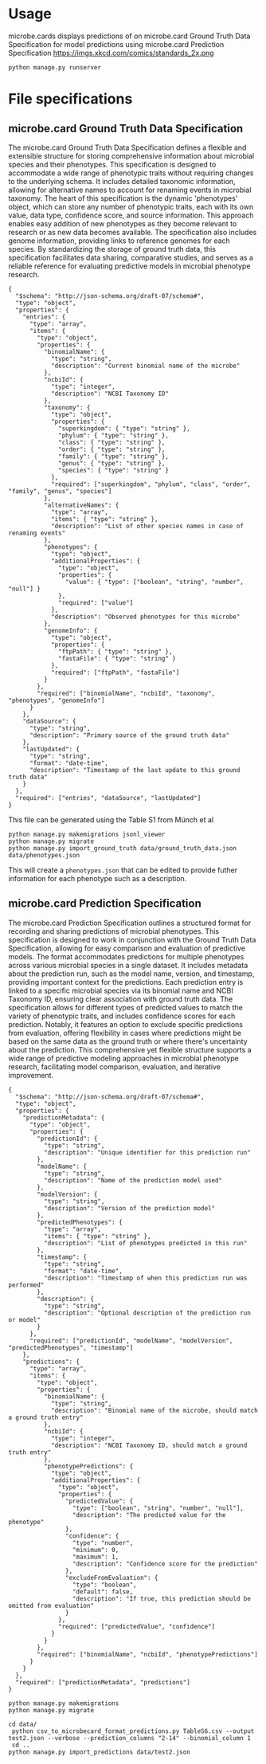 # Usage

microbe.cards displays predictions of on microbe.card Ground Truth Data Specification for model predictions using microbe.card Prediction Specification https://imgs.xkcd.com/comics/standards_2x.png

```
python manage.py runserver
```

# File specifications

## microbe.card Ground Truth Data Specification

The microbe.card Ground Truth Data Specification defines a flexible and extensible structure for storing comprehensive information about microbial species and their phenotypes. This specification is designed to accommodate a wide range of phenotypic traits without requiring changes to the underlying schema. It includes detailed taxonomic information, allowing for alternative names to account for renaming events in microbial taxonomy. The heart of this specification is the dynamic 'phenotypes' object, which can store any number of phenotypic traits, each with its own value, data type, confidence score, and source information. This approach enables easy addition of new phenotypes as they become relevant to research or as new data becomes available. The specification also includes genome information, providing links to reference genomes for each species. By standardizing the storage of ground truth data, this specification facilitates data sharing, comparative studies, and serves as a reliable reference for evaluating predictive models in microbial phenotype research.

```
{
  "$schema": "http://json-schema.org/draft-07/schema#",
  "type": "object",
  "properties": {
    "entries": {
      "type": "array",
      "items": {
        "type": "object",
        "properties": {
          "binomialName": {
            "type": "string",
            "description": "Current binomial name of the microbe"
          },
          "ncbiId": {
            "type": "integer",
            "description": "NCBI Taxonomy ID"
          },
          "taxonomy": {
            "type": "object",
            "properties": {
              "superkingdom": { "type": "string" },
              "phylum": { "type": "string" },
              "class": { "type": "string" },
              "order": { "type": "string" },
              "family": { "type": "string" },
              "genus": { "type": "string" },
              "species": { "type": "string" }
            },
            "required": ["superkingdom", "phylum", "class", "order", "family", "genus", "species"]
          },
          "alternativeNames": {
            "type": "array",
            "items": { "type": "string" },
            "description": "List of other species names in case of renaming events"
          },
          "phenotypes": {
            "type": "object",
            "additionalProperties": {
              "type": "object",
              "properties": {
                "value": { "type": ["boolean", "string", "number", "null"] }
              },
              "required": ["value"]
            },
            "description": "Observed phenotypes for this microbe"
          },
          "genomeInfo": {
            "type": "object",
            "properties": {
              "ftpPath": { "type": "string" },
              "fastaFile": { "type": "string" }
            },
            "required": ["ftpPath", "fastaFile"]
          }
        },
        "required": ["binomialName", "ncbiId", "taxonomy", "phenotypes", "genomeInfo"]
      }
    },
    "dataSource": {
      "type": "string",
      "description": "Primary source of the ground truth data"
    },
    "lastUpdated": {
      "type": "string",
      "format": "date-time",
      "description": "Timestamp of the last update to this ground truth data"
    }
  },
  "required": ["entries", "dataSource", "lastUpdated"]
}
```

This file can be generated using the Table S1 from Münch et al

```
python manage.py makemigrations jsonl_viewer
python manage.py migrate
python manage.py import_ground_truth data/ground_truth_data.json data/phenotypes.json
```



This will create a `phenotypes.json` that can be edited to provide futher information for each phenotype such as a description. 

## microbe.card Prediction Specification

The microbe.card Prediction Specification outlines a structured format for recording and sharing predictions of microbial phenotypes. This specification is designed to work in conjunction with the Ground Truth Data Specification, allowing for easy comparison and evaluation of predictive models. The format accommodates predictions for multiple phenotypes across various microbial species in a single dataset. It includes metadata about the prediction run, such as the model name, version, and timestamp, providing important context for the predictions. Each prediction entry is linked to a specific microbial species via its binomial name and NCBI Taxonomy ID, ensuring clear association with ground truth data. The specification allows for different types of predicted values to match the variety of phenotypic traits, and includes confidence scores for each prediction. Notably, it features an option to exclude specific predictions from evaluation, offering flexibility in cases where predictions might be based on the same data as the ground truth or where there's uncertainty about the prediction. This comprehensive yet flexible structure supports a wide range of predictive modeling approaches in microbial phenotype research, facilitating model comparison, evaluation, and iterative improvement.

```
{
  "$schema": "http://json-schema.org/draft-07/schema#",
  "type": "object",
  "properties": {
    "predictionMetadata": {
      "type": "object",
      "properties": {
        "predictionId": {
          "type": "string",
          "description": "Unique identifier for this prediction run"
        },
        "modelName": {
          "type": "string",
          "description": "Name of the prediction model used"
        },
        "modelVersion": {
          "type": "string",
          "description": "Version of the prediction model"
        },
        "predictedPhenotypes": {
          "type": "array",
          "items": { "type": "string" },
          "description": "List of phenotypes predicted in this run"
        },
        "timestamp": {
          "type": "string",
          "format": "date-time",
          "description": "Timestamp of when this prediction run was performed"
        },
        "description": {
          "type": "string",
          "description": "Optional description of the prediction run or model"
        }
      },
      "required": ["predictionId", "modelName", "modelVersion", "predictedPhenotypes", "timestamp"]
    },
    "predictions": {
      "type": "array",
      "items": {
        "type": "object",
        "properties": {
          "binomialName": {
            "type": "string",
            "description": "Binomial name of the microbe, should match a ground truth entry"
          },
          "ncbiId": {
            "type": "integer",
            "description": "NCBI Taxonomy ID, should match a ground truth entry"
          },
          "phenotypePredictions": {
            "type": "object",
            "additionalProperties": {
              "type": "object",
              "properties": {
                "predictedValue": { 
                  "type": ["boolean", "string", "number", "null"],
                  "description": "The predicted value for the phenotype"
                },
                "confidence": { 
                  "type": "number", 
                  "minimum": 0, 
                  "maximum": 1,
                  "description": "Confidence score for the prediction"
                },
                "excludeFromEvaluation": {
                  "type": "boolean",
                  "default": false,
                  "description": "If true, this prediction should be omitted from evaluation"
                }
              },
              "required": ["predictedValue", "confidence"]
            }
          }
        },
        "required": ["binomialName", "ncbiId", "phenotypePredictions"]
      }
    }
  },
  "required": ["predictionMetadata", "predictions"]
}
```

```
python manage.py makemigrations
python manage.py migrate

cd data/
 python csv_to_microbecard_format_predictions.py TableS6.csv --output test2.json --verbose --prediction_columns "2-14" --binomial_column 1
 cd ..
python manage.py import_predictions data/test2.json
```